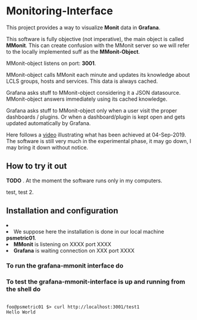 # Monitoring-Interface

This project provides a way to visualize <b>Monit</b> data in <b>Grafana</b>. 

This software is fully objective (not imperative), the main object is called <b>MMonit</b>. This can create confusion with the MMonit server so we will refer to the locally implemented suff as the <b>MMonit-Object</b>. 

MMonit-object listens on port: <b>3001</b>. 

MMonit-object calls MMonit each minute and updates its knowledge about LCLS groups, hosts and services. This data is always cached. 

Grafana asks stuff to MMonit-object considering it a JSON datasource. MMonit-object answers immediately using its cached knowledge. 

Grafana asks stuff to MMonit-object only when a user visit the proper dashboards / plugins. Or when a dashboard/plugin is kept open and gets updated automatically by Grafana.

Here follows a [video](https://www.youtube.com/watch?v=CA1ShjhlXCw) illustrating what has been achieved at 04-Sep-2019. The software is still very much in the experimental phase, it may go down, I may bring it down without notice. 

## How to try it out 

<b>TODO</b> . At the moment the software runs only in my computers. 

test, test 2.

## Installation and configuration 

<li>
<li> We suppose here the installation is done in our local machine <b>psmetric01</b>. 
<li> <b>MMonit</b> is listening on XXXX  port XXXX
<li> <b>Grafana</b> is waiting connection on XXX port XXXX
</li>

### To run the grafana-mmonit interface do 

### To test the grafana-mmonit-interface is up and running from the shell do
<code>
foo@psmetric01 $> curl http://localhost:3001/test1
Hello World
</code> 









